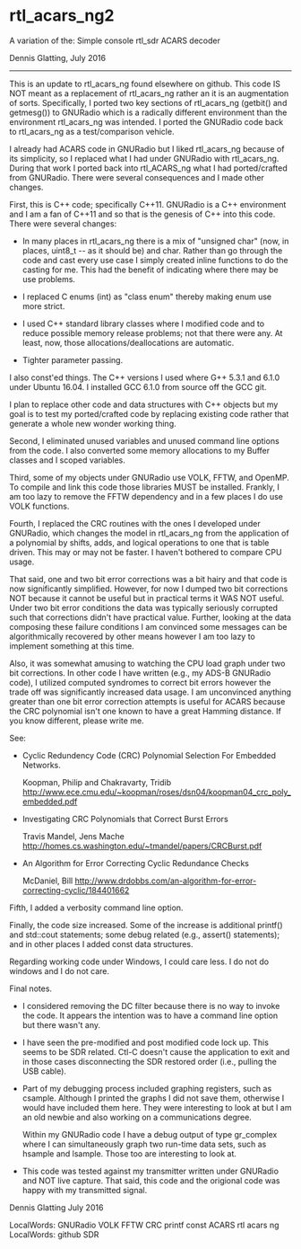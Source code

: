rtl_acars_ng2
============

A variation of the: Simple console rtl_sdr ACARS decoder

Dennis Glatting, July 2016

------------------------------------------------------------------------------

This is an update to rtl_acars_ng found elsewhere on github. This code
IS NOT meant as a replacement of rtl_acars_ng rather an it is an
augmentation of sorts. Specifically, I ported two key sections of
rtl_acars_ng (getbit() and getmesg()) to GNURadio which is a radically
different environment than the environment rtl_acars_ng was
intended. I ported the GNURadio code back to rtl_acars_ng as a
test/comparison vehicle.

I already had ACARS code in GNURadio but I liked rtl_acars_ng because
of its simplicity, so I replaced what I had under GNURadio with
rtl_acars_ng. During that work I ported back into rtl_ACARS_ng what I
had ported/crafted from GNURadio. There were several consequences and
I made other changes.

First, this is C++ code; specifically C++11. GNURadio is a C++
environment and I am a fan of C++11 and so that is the genesis of C++
into this code. There were several changes:

 * In many places in rtl_acars_ng there is a mix of "unsigned char"
   (now, in places, uint8_t -- as it should be) and char. Rather than
   go through the code and cast every use case I simply created inline
   functions to do the casting for me. This had the benefit of
   indicating where there may be use problems.

 * I replaced C enums (int) as "class enum" thereby making enum use
   more strict.

 * I used C++ standard library classes where I modified code and to
   reduce possible memory release problems; not that there were
   any. At least, now, those allocations/deallocations are automatic.

 * Tighter parameter passing.

I also const'ed things. The C++ versions I used where G++ 5.3.1 and
6.1.0 under Ubuntu 16.04. I installed GCC 6.1.0 from source off the
GCC git.

I plan to replace other code and data structures with C++ objects but
my goal is to test my ported/crafted code by replacing existing code
rather that generate a whole new wonder working thing.

Second, I eliminated unused variables and unused command line options
from the code. I also converted some memory allocations to my Buffer
classes and I scoped variables.

Third, some of my objects under GNURadio use VOLK, FFTW, and
OpenMP. To compile and link this code those libraries MUST be
installed. Frankly, I am too lazy to remove the FFTW dependency and in
a few places I do use VOLK functions.

Fourth, I replaced the CRC routines with the ones I developed under
GNURadio, which changes the model in rtl_acars_ng from the application
of a polynomial by shifts, adds, and logical operations to one that is
table driven. This may or may not be faster. I haven't bothered to
compare CPU usage.

That said, one and two bit error corrections was a bit hairy and that
code is now significantly simplified. However, for now I dumped two
bit corrections NOT because it cannot be useful but in practical terms
it WAS NOT useful. Under two bit error conditions the data was
typically seriously corrupted such that corrections didn't have
practical value. Further, looking at the data composing these failure
conditions I am convinced some messages can be algorithmically
recovered by other means however I am too lazy to implement something
at this time.

Also, it was somewhat amusing to watching the CPU load graph under two
bit corrections. In other code I have written (e.g., my ADS-B GNURadio
code), I utilized computed syndromes to correct bit errors however the
trade off was significantly increased data usage. I am unconvinced
anything greater than one bit error correction attempts is useful for
ACARS because the CRC polynomial isn't one known to have a great
Hamming distance. If you know different, please write me.

See:

 * Cyclic Redundency Code (CRC) Polynomial Selection For Embedded
   Networks.

   Koopman, Philip and Chakravarty, Tridib 
   http://www.ece.cmu.edu/~koopman/roses/dsn04/koopman04_crc_poly_embedded.pdf

 * Investigating CRC Polynomials that Correct Burst Errors

   Travis Mandel, Jens Mache
   http://homes.cs.washington.edu/~tmandel/papers/CRCBurst.pdf

 *  An Algorithm for Error Correcting Cyclic Redundance Checks

    McDaniel, Bill
    http://www.drdobbs.com/an-algorithm-for-error-correcting-cyclic/184401662
	    
Fifth, I added a verbosity command line option.

Finally, the code size increased. Some of the increase is additional
printf() and std::cout statements; some debug related (e.g., assert()
statements); and in other places I added const data structures.


Regarding working code under Windows, I could care less. I do not do
windows and I do not care.


Final notes.

* I considered removing the DC filter because there is no way to
  invoke the code. It appears the intention was to have a command line
  option but there wasn't any.

* I have seen the pre-modified and post modified code lock up. This
  seems to be SDR related. Ctl-C doesn't cause the application to exit
  and in those cases disconnecting the SDR restored order (i.e., pulling the USB
  cable).

* Part of my debugging process included graphing registers, such as
  csample. Although I printed the graphs I did not save them,
  otherwise I would have included them here. They were interesting to
  look at but I am an old newbie and also working on a communications
  degree.

  Within my GNURadio code I have a debug output of type gr_complex
  where I can simultaneously graph two run-time data sets, such as
  hsample and lsample. Those too are interesting to look at.

* This code was tested against my transmitter written under GNURadio
  and NOT live capture. That said, this code and the origional code
  was happy with my transmitted signal.


Dennis Glatting
July 2016


LocalWords:  GNURadio VOLK FFTW CRC printf const ACARS rtl acars ng
LocalWords:  github SDR

